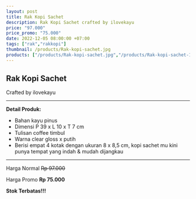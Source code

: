 ```yaml
---
layout: post
title: Rak Kopi Sachet
description: Rak Kopi Sachet crafted by ilovekayu
price: "97.000"
price_promo: "75.000"
date: 2022-12-05 08:00:00 +07:00
tags: ["rak","rakkopi"]
thumbnail: /products/Rak-kopi-sachet.jpg
products: ["/products/Rak-kopi-sachet.jpg","/products/Rak-kopi-sachet-1.jpg","/products/Rak-kopi-sachet-2.jpg","/products/Rak-kopi-sachet-3.jpg"]
---
```


## Rak Kopi Sachet ##

Crafted by ilovekayu

---

**Detail Produk:**

* Bahan kayu pinus
* Dimensi P 39 x L 10 x T 7 cm
* Tulisan coffee timbul
* Warna clear gloss x putih
* Berisi empat 4 kotak dengan ukuran 8 x 8,5 cm, kopi sachet mu kini punya tempat yang indah & mudah dijangkau 

---

Harga Normal ~~Rp 97.000~~

Harga Promo **Rp 75.000**

**Stok Terbatas!!!**
